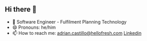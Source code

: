 

## Hi there 👋
- 🔭 Software Engineer - Fulfilment Planning Technology
- 😄 Pronouns: he/him
- 📫 How to reach me: adrian.castillo@hellofresh.com
[Linkedin](https://www.linkedin.com/in/adrian-castillo-bscs/)
